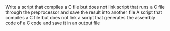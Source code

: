 Write a script that compiles a C file but does not link
 script that runs a C file through the preprocessor and save the result into another file
A script that compiles a C file but does not link
  a script that generates the assembly code of a C code and save it in an output file
